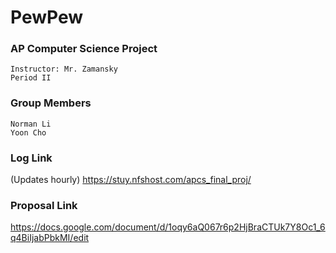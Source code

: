 # PewPew

### AP Computer Science Project
```
Instructor: Mr. Zamansky
Period II
```
### Group Members
```
Norman Li
Yoon Cho
```
### Log Link
(Updates hourly)
https://stuy.nfshost.com/apcs_final_proj/

### Proposal Link
https://docs.google.com/document/d/1oqy6aQ067r6p2HjBraCTUk7Y8Oc1_6q4BiIjabPbkMI/edit
